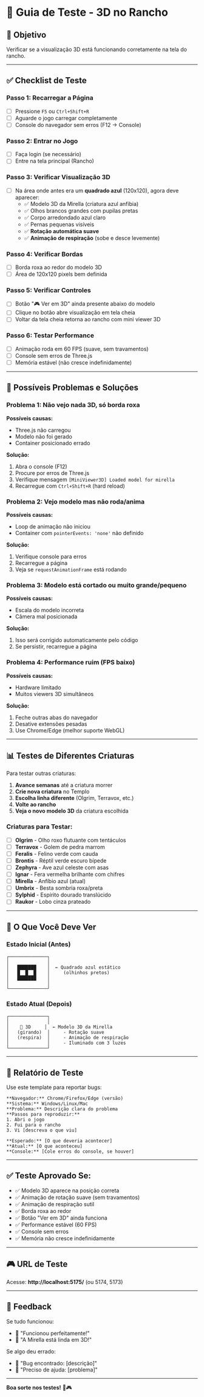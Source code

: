# 🧪 Guia de Teste - 3D no Rancho

## 🎯 Objetivo

Verificar se a visualização 3D está funcionando corretamente na tela do rancho.

---

## ✅ Checklist de Teste

### **Passo 1: Recarregar a Página**
- [ ] Pressione `F5` ou `Ctrl+Shift+R`
- [ ] Aguarde o jogo carregar completamente
- [ ] Console do navegador sem erros (F12 → Console)

### **Passo 2: Entrar no Jogo**
- [ ] Faça login (se necessário)
- [ ] Entre na tela principal (Rancho)

### **Passo 3: Verificar Visualização 3D**
- [ ] Na área onde antes era um **quadrado azul** (120x120), agora deve aparecer:
  - ✅ Modelo 3D da Mirella (criatura azul anfíbia)
  - ✅ Olhos brancos grandes com pupilas pretas
  - ✅ Corpo arredondado azul claro
  - ✅ Pernas pequenas visíveis
  - ✅ **Rotação automática suave**
  - ✅ **Animação de respiração** (sobe e desce levemente)

### **Passo 4: Verificar Bordas**
- [ ] Borda roxa ao redor do modelo 3D
- [ ] Área de 120x120 pixels bem definida

### **Passo 5: Verificar Controles**
- [ ] Botão "🎮 Ver em 3D" ainda presente abaixo do modelo
- [ ] Clique no botão abre visualização em tela cheia
- [ ] Voltar da tela cheia retorna ao rancho com mini viewer 3D

### **Passo 6: Testar Performance**
- [ ] Animação roda em 60 FPS (suave, sem travamentos)
- [ ] Console sem erros de Three.js
- [ ] Memória estável (não cresce indefinidamente)

---

## 🐛 Possíveis Problemas e Soluções

### **Problema 1: Não vejo nada 3D, só borda roxa**

**Possíveis causas:**
- Three.js não carregou
- Modelo não foi gerado
- Container posicionado errado

**Solução:**
1. Abra o console (F12)
2. Procure por erros de Three.js
3. Verifique mensagem `[MiniViewer3D] Loaded model for mirella`
4. Recarregue com `Ctrl+Shift+R` (hard reload)

### **Problema 2: Vejo modelo mas não roda/anima**

**Possíveis causas:**
- Loop de animação não iniciou
- Container com `pointerEvents: 'none'` não definido

**Solução:**
1. Verifique console para erros
2. Recarregue a página
3. Veja se `requestAnimationFrame` está rodando

### **Problema 3: Modelo está cortado ou muito grande/pequeno**

**Possíveis causas:**
- Escala do modelo incorreta
- Câmera mal posicionada

**Solução:**
1. Isso será corrigido automaticamente pelo código
2. Se persistir, recarregue a página

### **Problema 4: Performance ruim (FPS baixo)**

**Possíveis causas:**
- Hardware limitado
- Muitos viewers 3D simultâneos

**Solução:**
1. Feche outras abas do navegador
2. Desative extensões pesadas
3. Use Chrome/Edge (melhor suporte WebGL)

---

## 📊 Testes de Diferentes Criaturas

Para testar outras criaturas:

1. **Avance semanas** até a criatura morrer
2. **Crie nova criatura** no Templo
3. **Escolha linha diferente** (Olgrim, Terravox, etc.)
4. **Volte ao rancho**
5. **Veja o novo modelo 3D** da criatura escolhida

### Criaturas para Testar:

- [ ] **Olgrim** - Olho roxo flutuante com tentáculos
- [ ] **Terravox** - Golem de pedra marrom
- [ ] **Feralis** - Felino verde com cauda
- [ ] **Brontis** - Réptil verde escuro bípede
- [ ] **Zephyra** - Ave azul celeste com asas
- [ ] **Ignar** - Fera vermelha brilhante com chifres
- [ ] **Mirella** - Anfíbio azul (atual)
- [ ] **Umbrix** - Besta sombria roxa/preta
- [ ] **Sylphid** - Espírito dourado translúcido
- [ ] **Raukor** - Lobo cinza prateado

---

## 🎥 O Que Você Deve Ver

### **Estado Inicial (Antes)**
```
┌──────────────┐
│              │
│   ███████    │  ← Quadrado azul estático
│   █  █  █    │     (olhinhos pretos)
│   ███████    │
│              │
└──────────────┘
```

### **Estado Atual (Depois)**
```
┌──────────────┐
│              │
│    🐸 3D     │  ← Modelo 3D da Mirella
│   (girando)  │     - Rotação suave
│   (respira)  │     - Animação de respiração
│              │     - Iluminado com 3 luzes
└──────────────┘
```

---

## 📝 Relatório de Teste

Use este template para reportar bugs:

```
**Navegador:** Chrome/Firefox/Edge (versão)
**Sistema:** Windows/Linux/Mac
**Problema:** Descrição clara do problema
**Passos para reproduzir:**
1. Abri o jogo
2. Fui para o rancho
3. Vi [descreva o que viu]

**Esperado:** [O que deveria acontecer]
**Atual:** [O que aconteceu]
**Console:** [Cole erros do console, se houver]
```

---

## ✅ Teste Aprovado Se:

- ✅ Modelo 3D aparece na posição correta
- ✅ Animação de rotação suave (sem travamentos)
- ✅ Animação de respiração sutil
- ✅ Borda roxa ao redor
- ✅ Botão "Ver em 3D" ainda funciona
- ✅ Performance estável (60 FPS)
- ✅ Console sem erros
- ✅ Memória não cresce indefinidamente

---

## 🎮 URL de Teste

Acesse: **http://localhost:5175/** (ou 5174, 5173)

---

## 💬 Feedback

Se tudo funcionou:
- 🎉 "Funcionou perfeitamente!"
- 🐸 "A Mirella está linda em 3D!"

Se algo deu errado:
- 🐛 "Bug encontrado: [descrição]"
- 🔧 "Preciso de ajuda: [problema]"

---

**Boa sorte nos testes!** 🚀🎮

